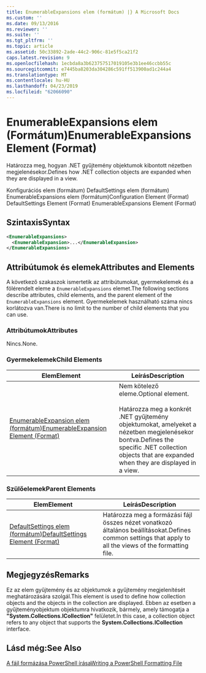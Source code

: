 ```yaml
---
title: EnumerableExpansions elem (formátum) |} A Microsoft Docs
ms.custom: ''
ms.date: 09/13/2016
ms.reviewer: ''
ms.suite: ''
ms.tgt_pltfrm: ''
ms.topic: article
ms.assetid: 50c33892-2ade-44c2-906c-81e5f5ca21f2
caps.latest.revision: 9
ms.openlocfilehash: 1ecbda8a3b623757517019105e3b1ee46ccbb55c
ms.sourcegitcommit: e7445ba8203da304286c591ff513900ad1c244a4
ms.translationtype: MT
ms.contentlocale: hu-HU
ms.lasthandoff: 04/23/2019
ms.locfileid: "62066090"
---
```

# <a name="enumerableexpansions-element-format"></a><span data-ttu-id="3e3b1-102">EnumerableExpansions elem (Formátum)</span><span class="sxs-lookup"><span data-stu-id="3e3b1-102">EnumerableExpansions Element (Format)</span></span>

<span data-ttu-id="3e3b1-103">Határozza meg, hogyan .NET gyűjtemény objektumok kibontott nézetben megjelenésekor.</span><span class="sxs-lookup"><span data-stu-id="3e3b1-103">Defines how .NET collection objects are expanded when they are displayed in a view.</span></span>

<span data-ttu-id="3e3b1-104">Konfigurációs elem (formátum) DefaultSettings elem (formátum) EnumerableExpansions elem (formátum)</span><span class="sxs-lookup"><span data-stu-id="3e3b1-104">Configuration Element (Format) DefaultSettings Element (Format) EnumerableExpansions Element (Format)</span></span>

## <a name="syntax"></a><span data-ttu-id="3e3b1-105">Szintaxis</span><span class="sxs-lookup"><span data-stu-id="3e3b1-105">Syntax</span></span>

```xml
<EnumerableExpansions>
  <EnumerableExpansion>...</EnumerableExpansion>
</EnumerableExpansions>
```

## <a name="attributes-and-elements"></a><span data-ttu-id="3e3b1-106">Attribútumok és elemek</span><span class="sxs-lookup"><span data-stu-id="3e3b1-106">Attributes and Elements</span></span>

<span data-ttu-id="3e3b1-107">A következő szakaszok ismertetik az attribútumokat, gyermekelemek és a fölérendelt eleme a `EnumerableExpansions` elemet.</span><span class="sxs-lookup"><span data-stu-id="3e3b1-107">The following sections describe attributes, child elements, and the parent element of the `EnumerableExpansions` element.</span></span> <span data-ttu-id="3e3b1-108">Gyermekelemek használható száma nincs korlátozva van.</span><span class="sxs-lookup"><span data-stu-id="3e3b1-108">There is no limit to the number of child elements that you can use.</span></span>

### <a name="attributes"></a><span data-ttu-id="3e3b1-109">Attribútumok</span><span class="sxs-lookup"><span data-stu-id="3e3b1-109">Attributes</span></span>

<span data-ttu-id="3e3b1-110">Nincs.</span><span class="sxs-lookup"><span data-stu-id="3e3b1-110">None.</span></span>

### <a name="child-elements"></a><span data-ttu-id="3e3b1-111">Gyermekelemek</span><span class="sxs-lookup"><span data-stu-id="3e3b1-111">Child Elements</span></span>

|<span data-ttu-id="3e3b1-112">Elem</span><span class="sxs-lookup"><span data-stu-id="3e3b1-112">Element</span></span>|<span data-ttu-id="3e3b1-113">Leírás</span><span class="sxs-lookup"><span data-stu-id="3e3b1-113">Description</span></span>|
|-------------|-----------------|
|[<span data-ttu-id="3e3b1-114">EnumerableExpansion elem (formátum)</span><span class="sxs-lookup"><span data-stu-id="3e3b1-114">EnumerableExpansion Element (Format)</span></span>](./enumerableexpansion-element-format.md)|<span data-ttu-id="3e3b1-115">Nem kötelező eleme.</span><span class="sxs-lookup"><span data-stu-id="3e3b1-115">Optional element.</span></span><br /><br /> <span data-ttu-id="3e3b1-116">Határozza meg a konkrét .NET gyűjtemény objektumokat, amelyeket a nézetben megjelenésekor bontva.</span><span class="sxs-lookup"><span data-stu-id="3e3b1-116">Defines the specific .NET collection objects that are expanded when they are displayed in a view.</span></span>|

### <a name="parent-elements"></a><span data-ttu-id="3e3b1-117">Szülőelemek</span><span class="sxs-lookup"><span data-stu-id="3e3b1-117">Parent Elements</span></span>

|<span data-ttu-id="3e3b1-118">Elem</span><span class="sxs-lookup"><span data-stu-id="3e3b1-118">Element</span></span>|<span data-ttu-id="3e3b1-119">Leírás</span><span class="sxs-lookup"><span data-stu-id="3e3b1-119">Description</span></span>|
|-------------|-----------------|
|[<span data-ttu-id="3e3b1-120">DefaultSettings elem (formátum)</span><span class="sxs-lookup"><span data-stu-id="3e3b1-120">DefaultSettings Element (Format)</span></span>](./defaultsettings-element-format.md)|<span data-ttu-id="3e3b1-121">Határozza meg a formázási fájl összes nézet vonatkozó általános beállításokat.</span><span class="sxs-lookup"><span data-stu-id="3e3b1-121">Defines common settings that apply to all the views of the formatting file.</span></span>|

## <a name="remarks"></a><span data-ttu-id="3e3b1-122">Megjegyzés</span><span class="sxs-lookup"><span data-stu-id="3e3b1-122">Remarks</span></span>

<span data-ttu-id="3e3b1-123">Ez az elem gyűjtemény és az objektumok a gyűjtemény megjelenítését meghatározására szolgál.</span><span class="sxs-lookup"><span data-stu-id="3e3b1-123">This element is used to define how collection objects and the objects in the collection are displayed.</span></span> <span data-ttu-id="3e3b1-124">Ebben az esetben a gyűjteményobjektum objektumra hivatkozik, bármely, amely támogatja a **"System.Collections.ICollection"** felületet.</span><span class="sxs-lookup"><span data-stu-id="3e3b1-124">In this case, a collection object refers to any object that supports the  **System.Collections.ICollection** interface.</span></span>

## <a name="see-also"></a><span data-ttu-id="3e3b1-125">Lásd még:</span><span class="sxs-lookup"><span data-stu-id="3e3b1-125">See Also</span></span>

[<span data-ttu-id="3e3b1-126">A fájl formázása PowerShell írása</span><span class="sxs-lookup"><span data-stu-id="3e3b1-126">Writing a PowerShell Formatting File</span></span>](./writing-a-powershell-formatting-file.md)

